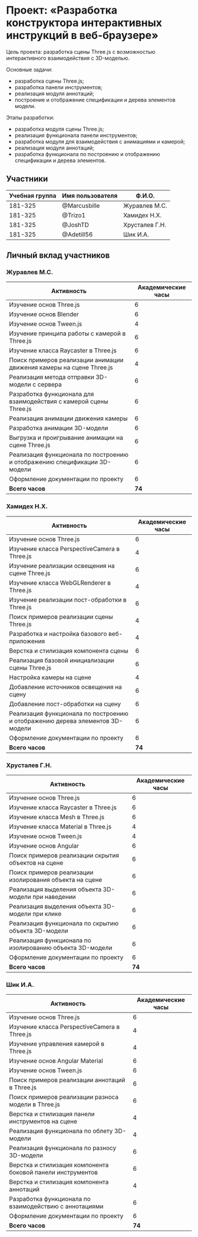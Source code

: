 # Проект: «Разработка конструктора интерактивных инструкций в веб-браузере»

Цель проекта: разработка сцены Three.js с возможностью интерактивного взаимодействия с 3D-моделью.

Основные задачи:
-	разработка сцены Three.js;
-	разработка панели инструментов;
-	реализация модуля аннотаций;
-	построение и отображение спецификации и дерева элементов модели.

Этапы разработки:
-	разработка модуля сцены Three.js;
-	реализация функционала панели инструментов;
-	разработка модуля для взаимодействия с анимациями и камерой;
-	реализация модуля аннотаций;
-	разработка функционала по построению и отображению спецификации и дерева элементов.

## Участники

| Учебная группа | Имя пользователя | Ф.И.О.            |
|----------------|------------------|-------------------|
| 181-325        | @Marcusbille     | Журавлев М.С.     |
| 181-325        | @Trizo1          | Хамидех Н.Х.      |
| 181-325        | @JoshTD          | Хрусталев Г.Н.    |
| 181-325        | @Adetill56       | Шик И.А.          |

## Личный вклад участников

### Журавлев М.С.
| Активность | Академические часы |
|-----------------------------------------------------------------------------------------|----|
| Изучение основ Three.js | 6 |
| Изучение основ Blender | 6 |
| Изучение основ Tween.js | 4 |
| Изучение принципа работы с камерой в Three.js | 6 |
| Изучение класса Raycaster в Three.js | 6 |
| Поиск примеров реализации анимации движения камеры на сцене Three.js | 4 |
| Реализация метода отправки 3D-модели с сервера | 6 |
| Разработка функционала для взаимодействия с камерой сцены Three.js | 6 |
| Реализация анимации движения камеры | 6 |
| Разработка анимации 3D-модели | 6 |
| Выгрузка и проигрывание анимации на сцене Three.js | 6 |
| Реализация функционала по построению и отображению спецификации 3D-модели | 6 |
| Оформление документации по проекту | 6 |
| **Всего часов** | **74** |

### Хамидех Н.Х.
| Активность | Академические часы |
|-----------------------------------------------------------------------------------------|----|
| Изучение основ Three.js | 6 |
| Изучение класса PerspectiveCamera в Three.js | 4 |
| Изучение реализации освещения на сцене Three.js | 6 |
| Изучение класса WebGLRenderer в Three.js | 4 |
| Изучение реализации пост-обработки в Three.js | 6 |
| Поиск примеров реализации сцены Three.js | 4 |
| Разработка и настройка базового веб-приложения | 4 |
| Верстка и стилизация компонента сцены | 6 |
| Реализация базовой инициализации сцены Three.js | 6 |
| Настройка камеры на сцене | 4 |
| Добавление источников освещения на сцену | 6 |
| Добавление пост-обработки на сцену | 6 |
| Реализация функционала по построению и отображению дерева элементов 3D-модели | 6 |
| Оформление документации по проекту | 6 |
| **Всего часов** | **74** |


### Хрусталев Г.Н.
| Активность | Академические часы |
|-----------------------------------------------------------------------------------------|----|
| Изучение основ Three.js | 6 |
| Изучение класса Raycaster в Three.js | 6 |
| Изучение класса Mesh в Three.js | 6 |
| Изучение класса Material в Three.js | 4 |
| Изучение основ Tween.js | 4 |
| Изучение основ Angular | 6 |
| Поиск примеров реализации скрытия объектов на сцене | 6 |
| Поиск примеров реализации изолирования объекта на сцене | 6 |
| Реализация выделения объекта 3D-модели при наведении | 6 |
| Реализация выделения объекта 3D-модели при клике | 6 |
| Реализация функционала по скрытию объекта 3D-модели | 6 |
| Реализация функционала по изолированию объекта 3D-модели | 6 |
| Оформление документации по проекту | 6 |
| **Всего часов** | **74** |

### Шик И.А.
| Активность | Академические часы |
|-----------------------------------------------------------------------------------------|----|
| Изучение основ Three.js | 6 |
| Изучение класса PerspectiveCamera в Three.js | 4 |
| Изучение управления камерой в Three.js | 4 |
| Изучение основ Angular Material | 6 |
| Изучение основ Tween.js | 6 |
| Поиск примеров реализации аннотаций в Three.js | 6 |
| Поиск примеров реализации разноса модели в Three.js | 6 |
| Верстка и стилизация панели инструментов на сцене | 4 |
| Реализация функционала по облету 3D-модели | 4 |
| Реализация функционала по разносу 3D-модели | 6 |
| Верстка и стилизация компонента боковой панели инструментов | 6 |
| Верстка и стилизация компонента аннотаций | 4 |
| Разработка функционала по взаимодействию с аннотациями | 6 |
| Оформление документации по проекту | 6 |
| **Всего часов** | **74** |
